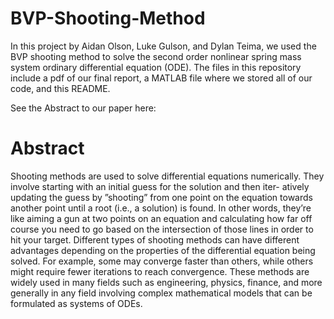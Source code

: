 # BVP-Shooting-Method
In this project by Aidan Olson, Luke Gulson, and Dylan Teima, we used the BVP shooting method to solve the second order nonlinear spring mass system ordinary differential equation (ODE). The files in this repository include a pdf of our final report, a MATLAB file where we stored all of our code, and this README. 

See the Abstract to our paper here:

# Abstract

Shooting methods are used to solve differential equations numerically. They involve starting with an initial guess for the solution and then iter- atively updating the guess by ”shooting” from one point on the equation towards another point until a root (i.e., a solution) is found. In other words, they’re like aiming a gun at two points on an equation and calculating how far off course you need to go based on the intersection of those lines in order to hit your target. Different types of shooting methods can have different advantages depending on the properties of the differential equation being solved. For example, some may converge faster than others, while others might require fewer iterations to reach convergence. These methods are widely used in many fields such as engineering, physics, finance, and more generally in any field involving complex mathematical models that can be formulated as systems of ODEs.
